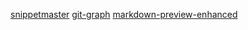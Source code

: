 [snippetmaster](https://marketplace.visualstudio.com/items?itemName=vitabletech.snippetmaster)
[git-graph](https://marketplace.visualstudio.com/items?itemName=mhutchie.git-graph)
[markdown-preview-enhanced](https://marketplace.visualstudio.com/items?itemName=shd101wyy.markdown-preview-enhanced)
